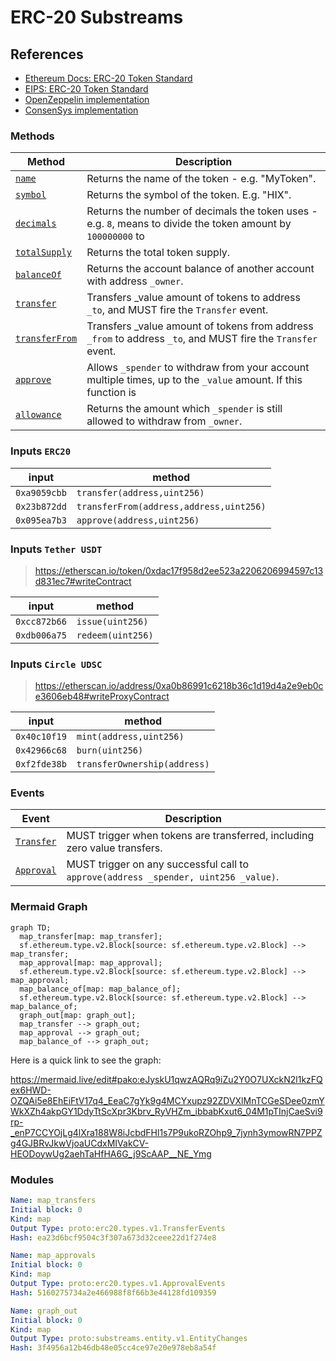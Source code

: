 # ERC-20 Substreams

## References
- [Ethereum Docs: ERC-20 Token Standard](https://ethereum.org/en/developers/docs/standards/tokens/erc-20/)
- [EIPS: ERC-20 Token Standard ](https://eips.ethereum.org/EIPS/eip-20)
- [OpenZeppelin implementation](https://github.com/OpenZeppelin/openzeppelin-contracts/blob/9b3710465583284b8c4c5d2245749246bb2e0094/contracts/token/ERC20/ERC20.sol)
- [ConsenSys implementation](https://github.com/ConsenSys/Tokens/blob/fdf687c69d998266a95f15216b1955a4965a0a6d/contracts/eip20/EIP20.sol)

### Methods

| Method | Description |
|--------|-------------|
| [`name`](https://eips.ethereum.org/EIPS/eip-20#name) | Returns the name of the token - e.g. "MyToken".
| [`symbol`](https://eips.ethereum.org/EIPS/eip-20#symbol) | Returns the symbol of the token. E.g. "HIX". |
| [`decimals`](https://eips.ethereum.org/EIPS/eip-20#decimals) | Returns the number of decimals the token uses - e.g. `8`, means to divide the token amount by `100000000` to  |get its user representation.
| [`totalSupply`](https://eips.ethereum.org/EIPS/eip-20#totalSupply) | Returns the total token supply. |
| [`balanceOf`](https://eips.ethereum.org/EIPS/eip-20#balanceof) | Returns the account balance of another account with address `_owner`. |
| [`transfer`](https://eips.ethereum.org/EIPS/eip-20#transfer) | Transfers _value amount of tokens to address `_to`, and MUST fire the `Transfer` event. |
| [`transferFrom`](https://eips.ethereum.org/EIPS/eip-20#transferFrom) | Transfers _value amount of tokens from address `_from` to address `_to`, and MUST fire the `Transfer` event. |
| [`approve`](https://eips.ethereum.org/EIPS/eip-20#approve) | Allows `_spender` to withdraw from your account multiple times, up to the `_value` amount. If this function is  |called again it overwrites the current allowance with `_value`.
| [`allowance`](https://eips.ethereum.org/EIPS/eip-20#allowance) | Returns the amount which `_spender` is still allowed to withdraw from `_owner`. |

### Inputs `ERC20`

| input         | method                               |
|---------------|--------------------------------------|
| `0xa9059cbb`  | `transfer(address,uint256)`
| `0x23b872dd`  | `transferFrom(address,address,uint256)`
| `0x095ea7b3`  | `approve(address,uint256)`

### Inputs `Tether USDT`

> https://etherscan.io/token/0xdac17f958d2ee523a2206206994597c13d831ec7#writeContract


| input         | method                               |
|---------------|--------------------------------------|
| `0xcc872b66`  | `issue(uint256)`
| `0xdb006a75`  | `redeem(uint256)`

### Inputs `Circle UDSC`

> https://etherscan.io/address/0xa0b86991c6218b36c1d19d4a2e9eb0ce3606eb48#writeProxyContract

| input         | method                               |
|---------------|--------------------------------------|
| `0x40c10f19`  | `mint(address,uint256)`
| `0x42966c68`  | `burn(uint256)`
| `0xf2fde38b`  | `transferOwnership(address)`

### Events

| Event  | Description |
|--------|-------------|
| [`Transfer`](https://eips.ethereum.org/EIPS/eip-20#transfer-1) | MUST trigger when tokens are transferred, including zero value transfers. |
| [`Approval`](https://eips.ethereum.org/EIPS/eip-20#approval) | MUST trigger on any successful call to `approve(address _spender, uint256 _value)`. |

### Mermaid Graph


```mermaid
graph TD;
  map_transfer[map: map_transfer];
  sf.ethereum.type.v2.Block[source: sf.ethereum.type.v2.Block] --> map_transfer;
  map_approval[map: map_approval];
  sf.ethereum.type.v2.Block[source: sf.ethereum.type.v2.Block] --> map_approval;
  map_balance_of[map: map_balance_of];
  sf.ethereum.type.v2.Block[source: sf.ethereum.type.v2.Block] --> map_balance_of;
  graph_out[map: graph_out];
  map_transfer --> graph_out;
  map_approval --> graph_out;
  map_balance_of --> graph_out;
```

Here is a quick link to see the graph:

https://mermaid.live/edit#pako:eJyskU1qwzAQRq9iZu2Y0O7UXckN2l1kzFQex6HWD-OZQAi5e8EhEiFtV17q4_EeaC7gYk9g4MCYxupz92ZDVXlMnTCGeSDee0zmYWkXZh4akpGY1DdyTtScXpr3Kbrv_RyVHZm_ibbabKxut6_04M1pTInjCaeSvi9rp-_enP7CCYOjLg4lXra188W8iJcbdFHl1s7P9ukoRZOhp9_7jynh3ymowRN7PPZg4GJBRvJkwVjoaUCdxMIVakCV-HEODoywUg2aehTaHfHA6G_j9ScAAP__NE_Ymg

### Modules

```yaml
Name: map_transfers
Initial block: 0
Kind: map
Output Type: proto:erc20.types.v1.TransferEvents
Hash: ea23d6bcf9504c3f307a673d32ceee22d1f274e8

Name: map_approvals
Initial block: 0
Kind: map
Output Type: proto:erc20.types.v1.ApprovalEvents
Hash: 5160275734a2e466988f8f66b3e44128fd109359

Name: graph_out
Initial block: 0
Kind: map
Output Type: proto:substreams.entity.v1.EntityChanges
Hash: 3f4956a12b46db48e05cc4ce97e20e978eb8a54f
```